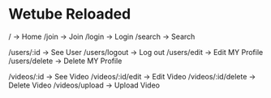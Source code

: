 # Wetube Reloaded

/ -> Home
/join -> Join
/login -> Login
/search -> Search

/users/:id -> See User
/users/logout -> Log out
/users/edit -> Edit MY Profile
/users/delete -> Delete MY Profile

/videos/:id -> See Video
/videos/:id/edit -> Edit Video
/videos/:id/delete -> Delete Video
/videos/upload -> Upload Video